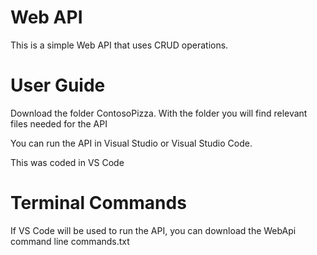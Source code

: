 # Web API
This is a simple Web API that uses CRUD operations.

# User Guide
Download the folder ContosoPizza. With the folder you will find relevant files needed for the API

You can run the API in Visual Studio or Visual Studio Code.

This was coded in VS Code

# Terminal Commands
If VS Code will be used to run the API, you can download the WebApi command line commands.txt
